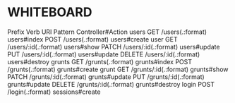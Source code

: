 # WHITEBOARD

Prefix Verb   URI Pattern           Controller#Action
 users GET    /users(.:format)      users#index
       POST   /users(.:format)      users#create
  user GET    /users/:id(.:format)  users#show
       PATCH  /users/:id(.:format)  users#update
       PUT    /users/:id(.:format)  users#update
       DELETE /users/:id(.:format)  users#destroy
grunts GET    /grunts(.:format)     grunts#index
       POST   /grunts(.:format)     grunts#create
 grunt GET    /grunts/:id(.:format) grunts#show
       PATCH  /grunts/:id(.:format) grunts#update
       PUT    /grunts/:id(.:format) grunts#update
       DELETE /grunts/:id(.:format) grunts#destroy
 login POST   /login(.:format)      sessions#create
